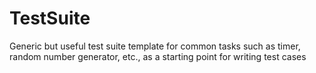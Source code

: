 # TestSuite
Generic but useful test suite template for common tasks such as timer, random number generator, etc., as a starting point for writing test cases
